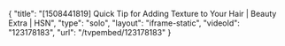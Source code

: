 {
    "title": "[1508441819] Quick Tip for Adding Texture to Your Hair | Beauty Extra | HSN",
    "type": "solo",
    "layout": "iframe-static",
    "videoId": "123178183",
    "url": "\/tvpembed\/123178183"
}